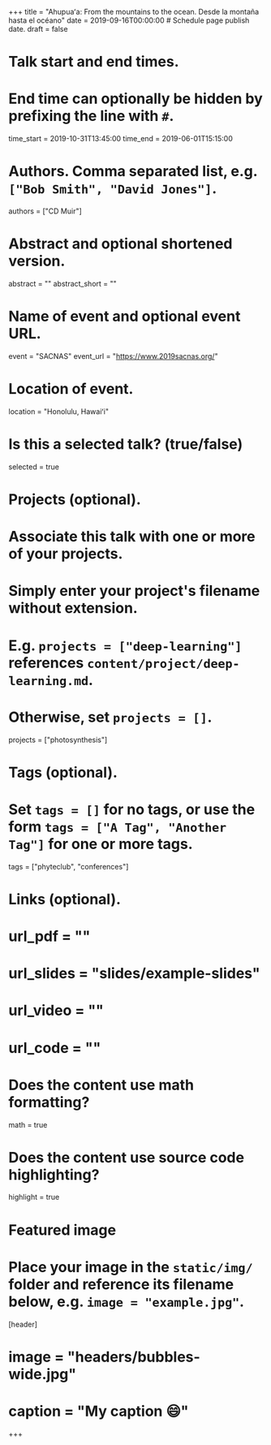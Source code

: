 +++
title = "Ahupuaʻa: From the mountains to the ocean. Desde la montaña hasta el océano"
date = 2019-09-16T00:00:00  # Schedule page publish date.
draft = false

# Talk start and end times.
#   End time can optionally be hidden by prefixing the line with `#`.
time_start = 2019-10-31T13:45:00
time_end = 2019-06-01T15:15:00

# Authors. Comma separated list, e.g. `["Bob Smith", "David Jones"]`.
authors = ["CD Muir"]

# Abstract and optional shortened version.
abstract = ""
abstract_short = ""

# Name of event and optional event URL.
event = "SACNAS"
event_url = "https://www.2019sacnas.org/"

# Location of event.
location = "Honolulu, Hawaiʻi"

# Is this a selected talk? (true/false)
selected = true

# Projects (optional).
#   Associate this talk with one or more of your projects.
#   Simply enter your project's filename without extension.
#   E.g. `projects = ["deep-learning"]` references `content/project/deep-learning.md`.
#   Otherwise, set `projects = []`.
projects = ["photosynthesis"]

# Tags (optional).
#   Set `tags = []` for no tags, or use the form `tags = ["A Tag", "Another Tag"]` for one or more tags.
tags = ["phyteclub", "conferences"]

# Links (optional).
# url_pdf = ""
# url_slides = "slides/example-slides"
# url_video = ""
# url_code = ""

# Does the content use math formatting?
math = true

# Does the content use source code highlighting?
highlight = true

# Featured image
# Place your image in the `static/img/` folder and reference its filename below, e.g. `image = "example.jpg"`.
[header]
# image = "headers/bubbles-wide.jpg"
# caption = "My caption :smile:"

+++
